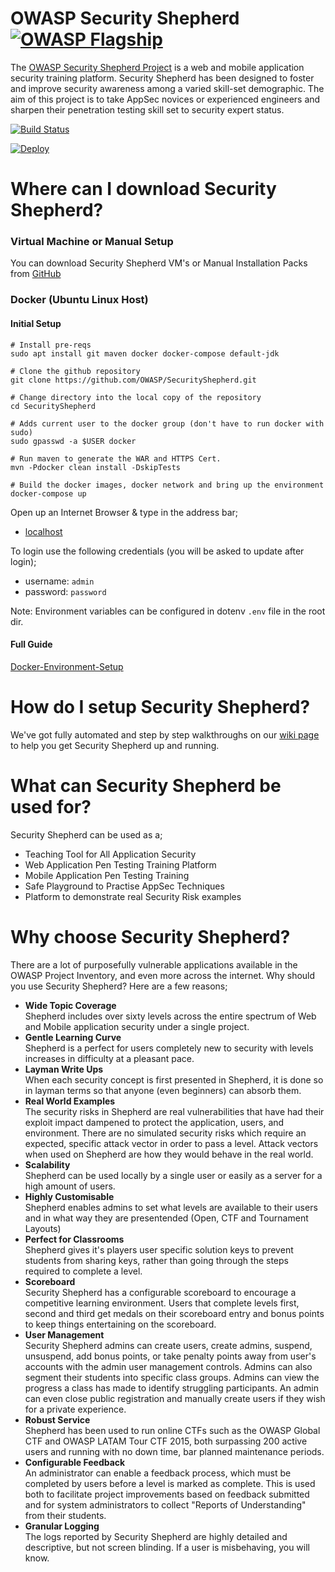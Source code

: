  
# OWASP Security Shepherd [![OWASP Flagship](https://img.shields.io/badge/owasp-flagship%20project-48A646.svg)](https://www.owasp.org/index.php/OWASP_Project_Inventory#tab=Flagship_Projects) 
The [OWASP Security Shepherd Project](http://bit.ly/owaspSecurityShepherd) is a web and mobile application security training platform. Security Shepherd has been designed to foster and improve security awareness among a varied skill-set demographic. The aim of this project is to take AppSec novices or experienced engineers and sharpen their penetration testing skill set to security expert status.

[![Build Status](https://travis-ci.com/OWASP/SecurityShepherd.svg?branch=dev)](https://travis-ci.com/OWASP/SecurityShepherd)
  
[![Deploy](https://www.herokucdn.com/deploy/button.svg)](https://heroku.com/deploy?template=https://github.com/OWASP/SecurityShepherd/tree/dev%23504-heroku)  
  
# Where can I download Security Shepherd?

### Virtual Machine or Manual Setup
You can download Security Shepherd VM's or Manual Installation Packs from [GitHub](https://github.com/OWASP/SecurityShepherd/releases)

### Docker (Ubuntu Linux Host)

#### Initial Setup
```console
# Install pre-reqs
sudo apt install git maven docker docker-compose default-jdk

# Clone the github repository
git clone https://github.com/OWASP/SecurityShepherd.git

# Change directory into the local copy of the repository
cd SecurityShepherd

# Adds current user to the docker group (don't have to run docker with sudo)
sudo gpasswd -a $USER docker

# Run maven to generate the WAR and HTTPS Cert.
mvn -Pdocker clean install -DskipTests

# Build the docker images, docker network and bring up the environment
docker-compose up
```

Open up an Internet Browser & type in the address bar;

* [localhost](http://localhost)

To login use the following credentials (you will be asked to update after login);

* username: ```admin```
* password: ```password```

Note: Environment variables can be configured in dotenv ```.env``` file in the root dir.

#### Full Guide
[Docker-Environment-Setup](https://github.com/OWASP/SecurityShepherd/wiki/Docker-Environment-Setup)

# How do I setup Security Shepherd?
We've got fully automated and step by step walkthroughs on our [wiki page](https://github.com/markdenihan/owaspSecurityShepherd/wiki) to help you get Security Shepherd up and running.
  
# What can Security Shepherd be used for?
Security Shepherd can be used as a;
* Teaching Tool for All Application Security
* Web Application Pen Testing Training Platform
* Mobile Application Pen Testing Training
* Safe Playground to Practise AppSec Techniques
* Platform to demonstrate real Security Risk examples
  
# Why choose Security Shepherd?
There are a lot of purposefully vulnerable applications available in the OWASP Project Inventory, and even more across the internet. Why should you use Security Shepherd? Here are a few reasons;  
* **Wide Topic Coverage**  
Shepherd includes over sixty levels across the entire spectrum of Web and Mobile application security under a single project.
* **Gentle Learning Curve**  
Shepherd is a perfect for users completely new to security with levels increases in difficulty at a pleasant pace.
* **Layman Write Ups**  
When each security concept is first presented in Shepherd, it is done so in layman terms so that anyone (even beginners) can absorb them.
* **Real World Examples**  
The security risks in Shepherd are real vulnerabilities that have had their exploit impact dampened to protect the application, users, and environment. There are no simulated security risks which require an expected, specific attack vector in order to pass a level. Attack vectors when used on Shepherd are how they would behave in the real world.
* **Scalability**  
Shepherd can be used locally by a single user or easily as a server for a high amount of users.
* **Highly Customisable**  
Shepherd enables admins to set what levels are available to their users and in what way they are presentended (Open, CTF and Tournament Layouts)
* **Perfect for Classrooms**  
Shepherd gives it's players user specific solution keys to prevent students from sharing keys, rather than going through the steps required to complete a level.
* **Scoreboard**  
Security Shepherd has a configurable scoreboard to encourage a competitive learning environment. Users that complete levels first, second and third get medals on their scoreboard entry and bonus points to keep things entertaining on the scoreboard.
* **User Management**  
Security Shepherd admins can create users, create admins, suspend, unsuspend, add bonus points, or take penalty points away from user's accounts with the admin user management controls. Admins can also segment their students into specific class groups. Admins can view the progress a class has made to identify struggling participants. An admin can even close public registration and manually create users if they wish for a private experience.
* **Robust Service**  
Shepherd has been used to run online CTFs such as the OWASP Global CTF and OWASP LATAM Tour CTF 2015, both surpassing 200 active users and running with no down time, bar planned maintenance periods.
* **Configurable Feedback**  
An administrator can enable a feedback process, which must be completed by users before a level is marked as complete. This is used both to facilitate project improvements based on feedback submitted and for system administrators to collect "Reports of Understanding" from their students.
* **Granular Logging**  
The logs reported by Security Shepherd are highly detailed and descriptive, but not screen blinding. If a user is misbehaving, you will know.
